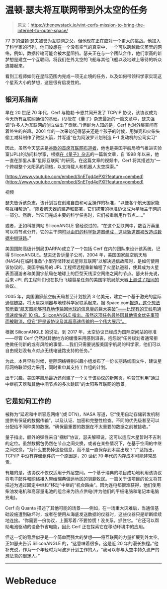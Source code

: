 # 温顿·瑟夫将互联网带到外太空的任务

> 原文：<https://thenewstack.io/vint-cerfs-mission-to-bring-the-internet-to-outer-space/>

77 岁的温顿·瑟夫被誉为互联网之父，但他现在正在应对一个更大的挑战。他加入了科学家的行列，他们设想在一个没有空气的真空中，一个可以跨越数亿英里的网络，例如，数据传输可能会被木星阻挡。瑟夫正在与一个团队合作，他们崇高的新梦想是建立一个互联网，将我们在外太空的飞船与其他飞船以及地球上等待的听众连接起来。

看到工程师如何在星际范围内完成一项无止境的任务，以及如何带领科学家实现这个星系大小的梦想，这是很有启发性的。

## 银河系指南

早在 20 世纪 70 年代，Cerf 与鲍勃·卡恩共同开发了 TCP/IP 协议，该协议成为今天所有互联网通信的基础。(尽管在《量子》杂志最近的一篇文章中，瑟夫强调“许多人为互联网的创立做出了贡献。”)但鲜为人知的是，Cerf 也对外层空间有着终生的兴趣。2001 年的一次采访记得瑟夫还是个孩子的时候，用弹壳和火柴头偷工减料制作了微型火箭，并写道“在为阿波罗计划制造 F-1 发动机的公司实习”

因此，虽然今天瑟夫是[谷歌的首席互联网布道者](https://research.google/people/author32412/)，他也是美国宇航局喷气推进实验室(JPL)的访问科学家，根据[在《量子》杂志](https://www.quantamagazine.org/vint-cerfs-plan-for-building-an-internet-in-space-20201021/)的一篇新文章，自 1998 年以来，他一直在那里从事“星际互联网”的研究。在这篇文章的视频中，Cerf 将其描述为“一个跨越整个太阳系的网络，以支持载人和机器人太空探索。”

[https://www.youtube.com/embed/SnETgd4ePXI?feature=oembed](https://www.youtube.com/embed/SnETgd4ePXI?feature=oembed)

视频

瑟夫告诉该杂志，该计划旨在创建自由和可互操作的标准，“以便各个航天国家能够互相帮助”。“随着航天器的建造和部署，它们携带的标准协议成为星际主干网的一部分。然后，当它们完成主要的科学任务时，它们被重新用作节点……”

或者，正如科技网站 SiliconANGLE 曾经说过的，“在这个互联网中，数百万英里可以将节点分开，它的主干网[可以由旧的科学轨道器组成，这些轨道器被改造成数据中继链路](https://siliconangle.com/2017/10/01/despite-delays-internet-co-creator-vint-cerf-still-dreams-interplanetary-internet/)。”

美国国防高级计划局(DARPA)成立了一个包括 Cerf 在内的团队来设计该系统，记得 SiliconANGLE。瑟夫还告诉量子公司，2004 年，美国国家航空航天局(NASA)在临时准备“小型存储转发式星际互联网”以解决通信故障时，是如何使用该协议的。美国宇航局的 JPL 工程师远程重新编程了火星轨道器，使其成为火星表面漫游者和美国宇航局在地球上的巨型天线深空网络之间的节点。瑟夫补充说，后来 JPL 的工程师们也在执行飞越彗星任务的美国宇航局航天器[上测试了相同的协议。](https://www.jpl.nasa.gov/missions/deep-impact-epoxi/)

2005 年，美国国家航空航天局甚至计划投资 3 亿美元，建立一个基于激光的星际通信链路，将火星探测器与地球科学家联系起来。据 Space.com[报道，这个想法预示着“航天器能够可靠地传输回地球的信息量的巨大突破”——比现有的无线电通信速度快近 10 倍。SiliconANGLE 指出，虽然这项任务最终因其他资金优先事项而被取消，但它“将是该协议及其超高速传输的一个伟大展示”。](https://www.space.com/534-nasa-test-laser-communications-mars-spacecraft.html)

根据 SiliconANGLE 的说法，到 2017 年，太空协议已经成为国际空间站的标准——尽管 Cerf 仍然对其他地方的缓慢采用感到沮丧，抱怨说“任务规划者通常拒绝做任何新的或有风险的事情……我们只需要说服美国宇航局的科学家，他们可以自由规划没有点对点无线电链路支持的任务。”

为此，本月早些时候，星际网络特别兴趣小组发布了一份长期路线图文件，建议星际网络联盟努力采用，同时重申其支持工作组的计划。

出于兴趣，美国宇航局最近还创建了一个关于该协议的新网页，称赞其利用“通过中继航天器和其他中间节点的多次跳跃”的太阳系互联网的愿景。

## 它是如何工作的

被称为“延迟和中断容忍网络”(或 DTN)，NASA 写道，它“使用自动存储转发机制提供有保证的数据传输”，以及认证、加密和完整性检查。不同的优先级甚至可以分配给不同种类的数据，“确保最重要的数据在不太重要的数据之前被接收。”

量子指出，额外的弹性来自“捆绑”协议，瑟夫解释说，这可以适应木星暂时不吉利的定位。虽然数据包仍然在节点之间交换，或者在某些情况下，在基于空间的中继之间交换，“为什么要扔掉这些信息，而不是一直保存到木星出现？”广达指出，TCP/IP 中没有存储组件的一个原因是，20 世纪 70 年代的内存成本可能非常昂贵。

有趣的是，该协议不仅仅适用于外层空间。一个基于瑞典的项目成功地利用该协议将电子邮件和网络接入带给瑞典偏远地区的驯鹿牧民。一篇关于该项目的论文将其描述为通过固定中继和“移动”中继的“机会路由”。因为连电都很难获得，他们使用柴油发电机和高容量电池的组合来为热点供电(并为他们的平板电脑和笔记本电脑充电)。

Cerf 向 Quanta 描述了其他可能的场景——例如，在一场重大灾难后，当通信基础设施遭到破坏时，或者在使用从海底发送数据的仪器时，这些仪器只是断断续续地连接。“你需要一份协议，上面写着:‘不要惊慌！没关系，抓住它。“它还可以帮助电池驱动的设备节省电能，因此 Cerf 正在探索它在移动环境中的应用。

但这一切的背后似乎是一个简单而强大的梦想——将互联网的力量扩展到外太空。正如瑟夫告诉 SiliconANGLE 的，“这意味着很多。这是近 20 年的漫长旅程。”他补充说，作为一个年轻时为阿波罗计划工作的人，“我可以参与太空中持久遗产的想法真的很迷人。”

* * *

# WebReduce

<svg xmlns:xlink="http://www.w3.org/1999/xlink" viewBox="0 0 68 31" version="1.1"><title>Group</title> <desc>Created with Sketch.</desc></svg>